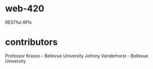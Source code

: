 # web-420
RESTful APIs

# contributors
Professor Krasso - Bellevue University 
Johnny Vanderhorst - Bellevue University
